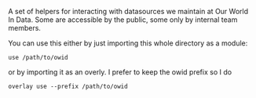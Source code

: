A set of helpers for interacting with datasources we maintain at Our World In Data. Some are accessible by the public, some only by internal team members.

You can use this either by just importing this whole directory as a module:
```nushell
use /path/to/owid
```

or by importing it as an overly. I prefer to keep the owid prefix so I do
```nushell
overlay use --prefix /path/to/owid
```